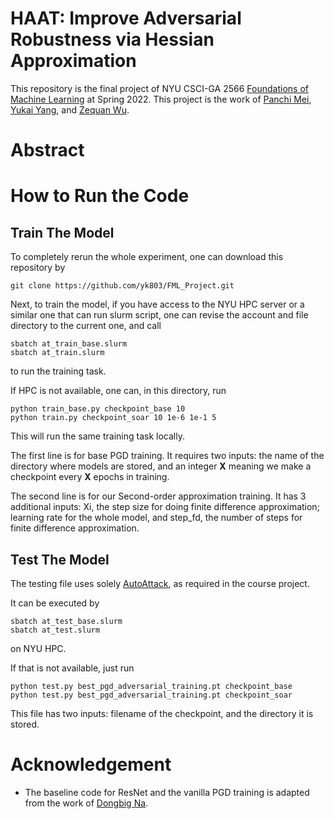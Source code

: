 # HAAT: Improve Adversarial Robustness via Hessian Approximation

This repository is the final project of NYU CSCI-GA 2566 [Foundations of Machine Learning](https://cs.nyu.edu/~mohri/mlsp22/) at Spring 2022. This project is the work of [Panchi Mei](https://github.com/Panchi-Mei), [Yukai Yang](https://github.com/yk803), and [Zequan Wu](https://github.com/zw2700).

# Abstract

# How to Run the Code

## Train The Model
To completely rerun the whole experiment, one can download this repository by
```
git clone https://github.com/yk803/FML_Project.git
```

Next, to train the model, if you have access to the NYU HPC server or a similar one that can run slurm script, one can revise the account and file directory to the current one, and call
```
sbatch at_train_base.slurm
sbatch at_train.slurm
```
to run the training task.

If HPC is not available, one can, in this directory, run
```
python train_base.py checkpoint_base 10
python train.py checkpoint_soar 10 1e-6 1e-1 5
```

This will run the same training task locally.

The first line is for base PGD training. It requires two inputs: the name of the directory where models are stored, and an integer **X** meaning we make a checkpoint every **X** epochs in training.

The second line is for our Second-order approximation training. It has 3 additional inputs: Xi, the step size for doing finite difference approximation; learning rate for the whole model, and step_fd, the number of steps for finite difference approximation.


## Test The Model
The testing file uses solely [AutoAttack](https://github.com/fra31/auto-attack), as required in the course project. 

It can be executed by
```
sbatch at_test_base.slurm
sbatch at_test.slurm
```
on NYU HPC.

If that is not available, just run
```
python test.py best_pgd_adversarial_training.pt checkpoint_base
python test.py best_pgd_adversarial_training.pt checkpoint_soar
```
This file has two inputs: filename of the checkpoint, and the directory it is stored.



# Acknowledgement
* The baseline code for ResNet and the vanilla PGD training is adapted from the work of [Dongbig Na](https://github.com/ndb796/Pytorch-Adversarial-Training-CIFAR).
